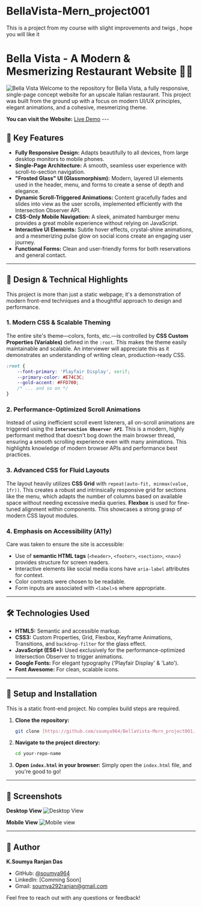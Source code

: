 # BellaVista-Mern_project001
This is a project from my course with slight improvements and twigs , hope you will like it 
# Bella Vista - A Modern & Mesmerizing Restaurant Website 🍝✨

![Bella Vista ](.Assets/HeroPage.png) Welcome to the repository for Bella Vista, a fully responsive, single-page concept website for an upscale Italian restaurant. This project was built from the ground up with a focus on modern UI/UX principles, elegant animations, and a cohesive, mesmerizing theme.

**You can visit the Website:** [Live Demo](https://soumya-bella-vista.netlify.app/) ---

## 🌟 Key Features

* **Fully Responsive Design:** Adapts beautifully to all devices, from large desktop monitors to mobile phones.
* **Single-Page Architecture:** A smooth, seamless user experience with scroll-to-section navigation.
* **"Frosted Glass" UI (Glassmorphism):** Modern, layered UI elements used in the header, menu, and forms to create a sense of depth and elegance.
* **Dynamic Scroll-Triggered Animations:** Content gracefully fades and slides into view as the user scrolls, implemented efficiently with the Intersection Observer API.
* **CSS-Only Mobile Navigation:** A sleek, animated hamburger menu provides a great mobile experience without relying on JavaScript.
* **Interactive UI Elements:** Subtle hover effects, crystal-shine animations, and a mesmerizing pulse glow on social icons create an engaging user journey.
* **Functional Forms:** Clean and user-friendly forms for both reservations and general contact.

---

## 🎨 Design & Technical Highlights 

This project is more than just a static webpage; it's a demonstration of modern front-end techniques and a thoughtful approach to design and performance.

### 1. **Modern CSS & Scalable Theming**
The entire site's theme—colors, fonts, etc.—is controlled by **CSS Custom Properties (Variables)** defined in the `:root`. This makes the theme easily maintainable and scalable. An interviewer will appreciate this as it demonstrates an understanding of writing clean, production-ready CSS.

```css
:root {
    --font-primary: 'Playfair Display', serif;
    --primary-color: #E74C3C;
    --gold-accent: #FFD700;
    /* ... and so on */
}
```

### 2. **Performance-Optimized Scroll Animations**
Instead of using inefficient scroll event listeners, all on-scroll animations are triggered using the **`Intersection Observer API`**. This is a modern, highly performant method that doesn't bog down the main browser thread, ensuring a smooth scrolling experience even with many animations. This highlights knowledge of modern browser APIs and performance best practices.

### 3. **Advanced CSS for Fluid Layouts**
The layout heavily utilizes **CSS Grid** with `repeat(auto-fit, minmax(value, 1fr))`. This creates a robust and intrinsically responsive grid for sections like the menu, which adapts the number of columns based on available space without needing excessive media queries. **Flexbox** is used for fine-tuned alignment within components. This showcases a strong grasp of modern CSS layout modules.

### 4. **Emphasis on Accessibility (A11y)**
Care was taken to ensure the site is accessible:
* Use of **semantic HTML tags** (`<header>`, `<footer>`, `<section>`, `<nav>`) provides structure for screen readers.
* Interactive elements like social media icons have `aria-label` attributes for context.
* Color contrasts were chosen to be readable.
* Form inputs are associated with `<label>`s where appropriate.

---

## 🛠️ Technologies Used

* **HTML5:** Semantic and accessible markup.
* **CSS3:** Custom Properties, Grid, Flexbox, Keyframe Animations, Transitions, and `backdrop-filter` for the glass effect.
* **JavaScript (ES6+):** Used exclusively for the performance-optimized Intersection Observer to trigger animations.
* **Google Fonts:** For elegant typography ('Playfair Display' & 'Lato').
* **Font Awesome:** For clean, scalable icons.

---

## 🚀 Setup and Installation

This is a static front-end project. No complex build steps are required.

1.  **Clone the repository:**
    ```bash
    git clone [https://github.com/soumya964/BellaVista-Mern_project001.git](https://github.com/soumya964/BellaVista-Mern_project001.git)
    ```

2.  **Navigate to the project directory:**
    ```bash
    cd your-repo-name
    ```

3.  **Open `index.html` in your browser:**
    Simply open the `index.html` file, and you're good to go!

---

## 📸 Screenshots

**Desktop View**
![Desktop View](./Assets/Desktop-View.gif)

**Mobile View**
![Mobile view](./Assets/Mobile-View.gif)

---

## 👤 Author

**K.Soumya Ranjan Das**
* GitHub: [@soumya964](https://github.com/soumya964)
* LinkedIn: [Comming Soon]
* Gmail: soumya292ranjan@gmail.com

Feel free to reach out with any questions or feedback!
